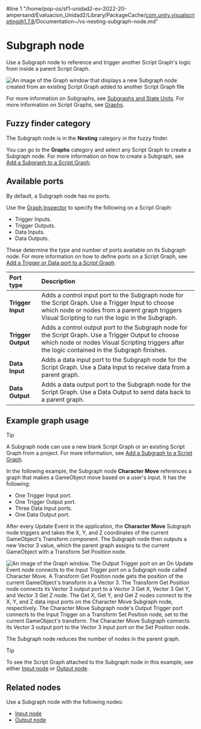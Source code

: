 #line 1 "/home/pop-os/sf1-unidad2-ev-2022-20-ampersand/Evaluacion_Unidad2/Library/PackageCache/com.unity.visualscripting@1.7.8/Documentation~/vs-nesting-subgraph-node.md"
# Subgraph node

Use a Subgraph node to reference and trigger another Script Graph's logic from inside a parent Script Graph. 

![An image of the Graph window that displays a new Subgraph node created from an existing Script Graph added to another Script Graph file](images/vs-existing-graph-example-subgraph.png)

For more information on Subgraphs, see [Subgraphs and State Units](vs-nesting-subgraphs-state-units.md). For more information on Script Graphs, see [Graphs](vs-graph-types.md).

## Fuzzy finder category 

The Subgraph node is in the **Nesting** category in the fuzzy finder. 

You can go to the **Graphs** category and select any Script Graph to create a Subgraph node. For more information on how to create a Subgraph, see [Add a Subgraph to a Script Graph](vs-nesting-add-subgraph.md).

## Available ports 

By default, a Subgraph node has no ports.

Use the [Graph Inspector](vs-interface-overview.md#the-graph-inspector) to specify the following on a Script Graph: 

- Trigger Inputs. 
- Trigger Outputs. 
- Data Inputs.
- Data Outputs.

These determine the type and number of ports available on its Subgraph node. For more information on how to define ports on a Script Graph, see [Add a Trigger or Data port to a Script Graph](vs-nesting-add-triggers-data-graph.md).

| **Port type**      | **Description**       |
| :-------------     | :-------------------- |
| **Trigger Input**  | Adds a control input port to the Subgraph node for the Script Graph. Use a Trigger Input to choose which node or nodes from a parent graph triggers Visual Scripting to run the logic in the Subgraph. |
| **Trigger Output** | Adds a control output port to the Subgraph node for the Script Graph. Use a Trigger Output to choose which node or nodes Visual Scripting triggers after the logic contained in the Subgraph finishes. |
| **Data Input**     | Adds a data input port to the Subgraph node for the Script Graph. Use a Data Input to receive data from a parent graph. |
| **Data Output**    | Adds a data output port to the Subgraph node for the Script Graph. Use a Data Output to send data back to a parent graph. |

## Example graph usage

> [!TIP]
> A Subgraph node can use a new blank Script Graph or an existing Script Graph from a project. For more information, see [Add a Subgraph to a Script Graph](vs-nesting-add-subgraph.md).

In the following example, the Subgraph node **Character Move** references a graph that makes a GameObject move based on a user's input. It has the following: 

- One Trigger Input port.
- One Trigger Output port. 
- Three Data Input ports.
- One Data Output port. 

After every Update Event in the application, the **Character Move** Subgraph node triggers and takes the X, Y, and Z coordinates of the current GameObject's Transform component. The Subgraph node then outputs a new Vector 3 value, which the parent graph assigns to the current GameObject with a Transform Set Position node.   

![An image of the Graph window. The Output Trigger port on an On Update Event node connects to the Input Trigger port on a Subgraph node called Character Move. A Transform Get Position node gets the position of the current GameObject's transform in a Vector 3. The Transform Get Position node connects its Vector 3 output port to a Vector 3 Get X, Vector 3 Get Y, and Vector 3 Get Z node. The Get X, Get Y, and Get Z nodes connect to the X, Y, and Z data input ports on the Character Move Subgraph node, respectively. The Character Move Subgraph node's Output Trigger port connects to the Input Trigger on a Transform Set Position node, set to the current GameObject's transform. The Character Move Subgraph connects its Vector 3 output port to the Vector 3 input port on the Set Position node.](images/vs-subgraph-node-use-example.png)

The Subgraph node reduces the number of nodes in the parent graph. 

> [!TIP]
> To see the Script Graph attached to the Subgraph node in this example, see either [Input node](vs-nesting-input-node.md) or [Output node](vs-nesting-output-node.md).

## Related nodes 

Use a Subgraph node with the following nodes:

- [Input node](vs-nesting-input-node.md)
- [Output node](vs-nesting-output-node.md)
